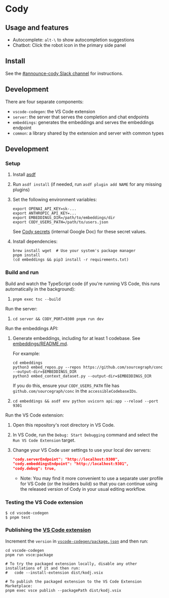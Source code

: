 # Cody

## Usage and features

- Autocomplete: `alt-\` to show autocompletion suggestions
- Chatbot: Click the robot icon in the primary side panel

## Install

See the [#announce-cody Slack channel](https://app.slack.com/client/T02FSM7DL/C04MZPE4JKD) for instructions.

## Development

There are four separate components:

- `vscode-codegen`: the VS Code extension
- `server`: the server that serves the completion and chat endpoints
- `embeddings`: generates the embeddings and serves the embeddings endpoint
- `common`: a library shared by the extension and server with common types

## Development

### Setup

1. Install [asdf](https://asdf-vm.com/)
1. Run `asdf install` (if needed, run `asdf plugin add NAME` for any missing plugins)
1. Set the following environment variables:

   ```
   export OPENAI_API_KEY=sk-...
   export ANTHROPIC_API_KEY=...
   export EMBEDDINGS_DIR=/path/to/embeddings/dir
   export CODY_USERS_PATH=/path/to/users.json
   ```

   See [Cody secrets](https://docs.google.com/document/d/1b5oqnE0kSUrgrb4Z2Alnhfods5e4Y5gx_oaIcQH4TZM/edit) (internal Google Doc) for these secret values.

1. Install dependencies:

   ```shell
   brew install wget  # Use your system's package manager
   pnpm install
   (cd embeddings && pip3 install -r requirements.txt)
   ```

### Build and run

Build and watch the TypeScript code (if you're running VS Code, this runs automatically in the background):

1. `pnpm exec tsc --build`

Run the server:

1. `cd server && CODY_PORT=9300 pnpm run dev`

Run the embeddings API:

1. Generate embeddings, including for at least 1 codebase. See [embeddings/README.md](embeddings/README.md).

   For example:

   ```shell
   cd embeddings
   python3 embed_repos.py --repos https://github.com/sourcegraph/conc --output-dir=$EMBEDDINGS_DIR
   python3 embed_context_dataset.py --output-dir=$EMBEDDINGS_DIR
   ```

   If you do this, ensure your `CODY_USERS_PATH` file has `github.com/sourcegraph/conc` in the `accessibleCodebaseIDs`.

1. `cd embeddings && asdf env python uvicorn api:app --reload --port 9301`

Run the VS Code extension:

1. Open this repository's root directory in VS Code.
1. In VS Code, run the `Debug: Start Debugging` command and select the `Run VS Code Extension` target.
1. Change your VS Code user settings to use your local dev servers:

   ```json
   "cody.serverEndpoint": "http://localhost:9300",
   "cody.embeddingsEndpoint": "http://localhost:9301",
   "cody.debug": true,
   ```

   - Note: You may find it more convenient to use a separate user profile for VS Code (or the Insiders build) so that you can continue using the released version of Cody in your usual editing workflow.

### Testing the VS Code extension

```
$ cd vscode-codegen
$ pnpm test
```

### Publishing the [VS Code extension](vscode-codegen/)

Increment the `version` in [`vscode-codegen/package.json`](vscode-codegen/package.json) and then run:

```shell
cd vscode-codegen
pnpm run vsce:package

# To try the packaged extension locally, disable any other installations of it and then run:
#   code --install-extension dist/kodj.vsix

# To publish the packaged extension to the VS Code Extension Marketplace:
pnpm exec vsce publish --packagePath dist/kodj.vsix
```
